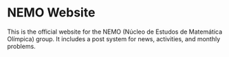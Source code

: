 # NEMO Website

This is the official website for the NEMO (Núcleo de Estudos de Matemática Olímpica) group. It includes a post system for news, activities, and monthly problems.